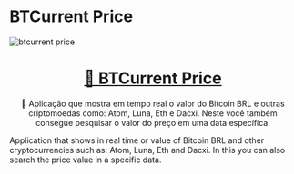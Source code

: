  # BTCurrent Price 

<img  src="https://user-images.githubusercontent.com/85262397/167220482-a2200fa0-9d90-4dd4-a524-0e38517cd30a.png" alt="btcurrent price" style="margin: auto;"/>

<h1 align="center">
    <a href="">🔗 BTCurrent Price</a>
</h1>
<p align="center">🚀 Aplicação que mostra em tempo real o valor do Bitcoin BRL e outras criptomoedas como: Atom, Luna, Eth e Dacxi. Neste você também consegue pesquisar o valor do preço em uma data específica.</p>
<span align="center">Application that shows in real time or value of Bitcoin BRL and other cryptocurrencies such as: Atom, Luna, Eth and Dacxi. In this you can also search the price value in a specific data.</span>
